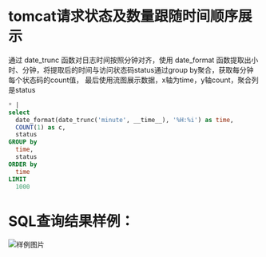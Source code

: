 # tomcat请求状态及数量跟随时间顺序展示

通过 date_trunc 函数对日志时间按照分钟对齐，使用 date_format 函数提取出小时、分钟，将提取后的时间与访问状态码status通过group by聚合，获取每分钟每个状态码的count值，
最后使用流图展示数据，x轴为time，y轴count，聚合列是status


```SQL
* |
select
  date_format(date_trunc('minute', __time__), '%H:%i') as time,
  COUNT(1) as c,
  status
GROUP by
  time,
  status
ORDER by
  time
LIMIT
  1000
```

# SQL查询结果样例：

![样例图片](http://slsconsole.oss-cn-hangzhou.aliyuncs.com/sql_sample/1584591439516%5BTomcat%5D%20Access%20logs_bruce-docker-test1542016396000%20(2).png)